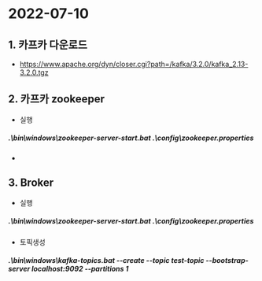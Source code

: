# 2022-07-10
## 1. 카프카 다운로드 
- https://www.apache.org/dyn/closer.cgi?path=/kafka/3.2.0/kafka_2.13-3.2.0.tgz

## 2. 카프카 zookeeper 
- 실행
##### .\bin\windows\zookeeper-server-start.bat .\config\zookeeper.properties
- 
## 3. Broker
- 실행 
##### .\bin\windows\zookeeper-server-start.bat .\config\zookeeper.properties

- 토픽생성 
##### .\bin\windows\kafka-topics.bat --create --topic test-topic --bootstrap-server localhost:9092 --partitions 1

